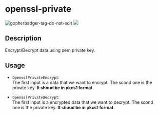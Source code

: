 # openssl-private

![gopherbadger-tag-do-not-edit](https://img.shields.io/badge/Go%20Coverage-85%25-brightgreen.svg?longCache=true&style=flat)
![](https://github.com/Ali-A-A/openssl-private-encrypt/workflows/CI/badge.svg)

## Description
Encrypt/Decrypt data using pem private key.

## Usage

- `OpensslPrivateEncrypt`: \
  The first input is a data that we want to encrypt.
  The scond one is the private key. **It shoud be in pkcs1 format**.
  
- `OpensslPrivateDecrypt`: \
   The first input is a encrypted data that we want to decrypt.
   The scond one is the private key. **It shoud be in pkcs1 format**.
